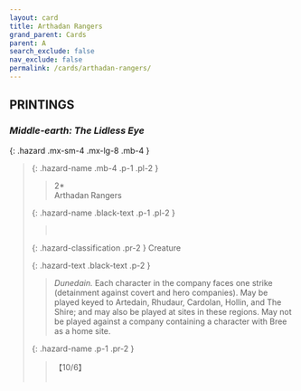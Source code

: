 ```yaml
---
layout: card
title: Arthadan Rangers
grand_parent: Cards
parent: A
search_exclude: false
nav_exclude: false
permalink: /cards/arthadan-rangers/
---
```


## PRINTINGS


### _Middle-earth: The Lidless Eye_

{: .hazard .mx-sm-4 .mx-lg-8 .mb-4 }
> {: .hazard-name .mb-4 .p-1 .pl-2 }
> > <div class="hazard-mp">2*</div>
> > <div class="card-name">Arthadan Rangers</div>
>
> {: .hazard-name .black-text .p-1 .pl-2 }
> > &nbsp;
>
> {: .hazard-classification .pr-2 }
> Creature
>
> {: .hazard-text .black-text .p-2 }
> > _Dunedain._ Each character in the company faces one strike (detainment against covert and hero companies). May be played keyed to Artedain, Rhudaur, Cardolan, Hollin, and The Shire; and may also be played at sites in these regions. May not be played against a company containing a character with Bree as a home site. 
>
> {: .hazard-name .p-1 .pr-2 }
> > <div class="card-shield">【10/6】</div>
> > <div class="card-corruption">&nbsp;</div>
